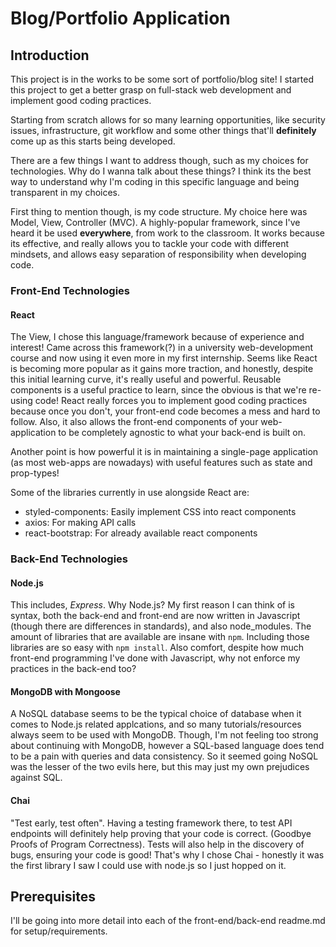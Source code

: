 # Blog/Portfolio Application

## Introduction

This project is in the works to be some sort of portfolio/blog site! I started this project to get a better grasp on full-stack web development and implement good coding practices.

Starting from scratch allows for so many learning opportunities, like security issues, infrastructure, git workflow and some other things that'll **definitely** come up as this starts being developed.

There are a few things I want to address though, such as my choices for technologies. Why do I wanna talk about these things? I think its the best way to understand why I'm coding in this specific language and being transparent in my choices.

First thing to mention though, is my code structure. My choice here was Model, View, Controller (MVC). A highly-popular framework, since I've heard it be used **everywhere**, from work to the classroom. It works because its effective, and really allows you to tackle your code with different mindsets, and allows easy separation of responsibility when developing code.

### Front-End Technologies

#### React 

The View, I chose this language/framework because of experience and interest! Came across this framework(?) in a university web-development course and now using it even more in my first internship. Seems like React is becoming more popular as it gains more traction, and honestly, despite this initial learning curve, it's really useful and powerful. Reusable components is a useful practice to learn, since the obvious is that we're re-using code! React really forces you to implement good coding practices because once you don't, your front-end code becomes a mess and hard to follow. Also, it also allows the front-end components of your web-application to be completely agnostic to what your back-end is built on. 

Another point is how powerful it is in maintaining a single-page application (as most web-apps are nowadays) with useful features such as state and prop-types!

Some of the libraries currently in use alongside React are:

- styled-components: Easily implement CSS into react components
- axios: For making API calls
- react-bootstrap: For already available react components

### Back-End Technologies

#### Node.js

This includes, *Express*. Why Node.js? My first reason I can think of is syntax, both the back-end and front-end are now written in Javascript (though there are differences in standards), and also node_modules. The amount of libraries that are available are insane with `npm`. Including those libraries are so easy with `npm install`. Also comfort, despite how much front-end programming I've done with Javascript, why not enforce my practices in the back-end too?

#### MongoDB with Mongoose

A NoSQL database seems to be the typical choice of database when it comes to Node.js related applcations, and so many tutorials/resources always seem to be used with MongoDB. Though, I'm not feeling too strong about continuing with MongoDB, however a SQL-based language does tend to be a pain with queries and data consistency. So it seemed going NoSQL was the lesser of the two evils here, but this may just my own prejudices against SQL.

#### Chai

"Test early, test often". Having a testing framework there, to test API endpoints will definitely help proving that your code is correct. (Goodbye Proofs of Program Correctness). Tests will also help in the discovery of bugs, ensuring your code is good! That's why I chose Chai - honestly it was the first library I saw I could use with node.js so I just hopped on it.


## Prerequisites
I'll be going into more detail into each of the front-end/back-end readme.md for setup/requirements.
